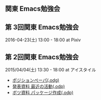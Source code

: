 ## 関東 Emacs勉強会

## 第 3回関東 Emacs勉強会

2016-04-23(土) 13:00 - 18:00 at Pixiv

## 第 2回関東 Emacs勉強会

2015/04/04(土) 13:30 - 18:00 at アイスタイル

- [ポジションペーパ(.odg)](002/position-paper.odg)
- [発表資料 最近の活動(.odp)](002/my-recent-works.odp)
- [ボツ資料 パッケージ作成(.odp)](002/creating-package.odp)
